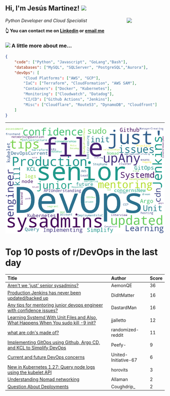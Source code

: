 <!--
**jmartinezl/jmartinezl** is a ✨ _special_ ✨ repository because its `README.md` (this file) appears on your GitHub profile.

Here are some ideas to get you started:

- 🔭 I’m currently working on ...
- 🌱 I’m currently learning ...
- 👯 I’m looking to collaborate on ...
- 🤔 I’m looking for help with ...
- 💬 Ask me about ...
- 📫 How to reach me: ...
- 😄 Pronouns: ...
- ⚡ Fun fact: ...
-->

<h2>Hi, I'm Jesús Martinez! <img src="https://media.giphy.com/media/WUlplcMpOCEmTGBtBW/giphy.gif" width="30"> </h2>
<img align='right' src="https://media.giphy.com/media/NytMLKyiaIh6VH9SPm/giphy.gif" width="120">
<p><em>Python Developer and Cloud Specialist
</em></p>

**👆 You can contact me on [Linkedin](https://www.linkedin.com/in/jes%C3%BAs-martinez-2b7b10104/) or [email me](mailto:jesus.mtz.lorenzo@gmail.com)**

### <img src="https://media.giphy.com/media/VgCDAzcKvsR6OM0uWg/giphy.gif" width="50"> A little more about me...  

```json
{
    "code": ["Python", "Javascript", "GoLang","Bash"],
    "databases": ["MySQL", "SQLServer", "PostgreSQL","Aurora"],
    "devOps": [
        "Cloud Platforms": ["AWS", "GCP"],
        "IaC": ["Terraform", "CloudFormation", "AWS SAM"],
        "Containers": ["Docker", "Kubernetes"],
        "Monitoring": ["Cloudwatch", "Datadog"],
        "CI/CD": ["Github Actions", "Jenkins"],
        "Misc": ["Cloudflare", "Route53", "DynamoDB", "Cloudfront"]
    ]
}
```
---

![Wordcloud](./cloud.png)

# Top 10 posts of r/DevOps in the last day

| Title | Author | Score |
|:---|:---|:---|
| [Aren't we 'just' senior sysadmins?](https://www.reddit.com/r/devops/comments/15enkbw/arent_we_just_senior_sysadmins/) | AemonQE | 36 |
| [Production Jenkins has never been updated/backed up](https://www.reddit.com/r/devops/comments/15epkvw/production_jenkins_has_never_been_updatedbacked_up/) | DidItMatter | 16 |
| [Any tips for mentoring junior devops engineer with confidence issues?](https://www.reddit.com/r/devops/comments/15etoh3/any_tips_for_mentoring_junior_devops_engineer/) | DastardMan | 16 |
| [Learning Systemd With Unit Files and Also, What Happens When You sudo kill -9 init?](https://www.reddit.com/r/devops/comments/15ehdit/learning_systemd_with_unit_files_and_also_what/) | jjalletto | 12 |
| [what are cdn's made of?](https://www.reddit.com/r/devops/comments/15f7uzr/what_are_cdns_made_of/) | randomized-reddit | 11 |
| [Implementing GitOps using Github, Argo CD, and KCL to Simplify DevOps](https://www.reddit.com/r/devops/comments/15f0b0v/implementing_gitops_using_github_argo_cd_and_kcl/) | Peefy- | 9 |
| [Current and future DevOps concerns](https://www.reddit.com/r/devops/comments/15f6n46/current_and_future_devops_concerns/) | United-Initiative-67 | 6 |
| [New in Kubernetes 1.27: Query node logs using the kubelet API](https://www.reddit.com/r/devops/comments/15enrwx/new_in_kubernetes_127_query_node_logs_using_the/) | horovits | 3 |
| [Understanding Nomad networking](https://www.reddit.com/r/devops/comments/15eetqa/understanding_nomad_networking/) | Allaman | 2 |
| [Question About Deployments](https://www.reddit.com/r/devops/comments/15enef0/question_about_deployments/) | Coughdrip_ | 2 |
